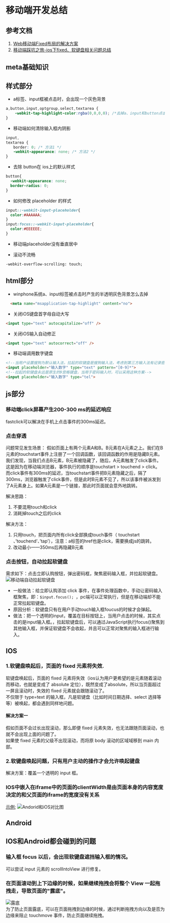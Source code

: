 # 移动端开发总结

## 参考文档
1. [Web移动端Fixed布局的解决方案](http://efe.baidu.com/blog/mobile-fixed-layout/)
2. [移动端踩坑之旅-ios下fixed、软键盘相关问题总结](https://blog.csdn.net/gg464556/article/details/77949185)

## meta基础知识

## 样式部分
- a标签、input框被点击时，会出现一个灰色背景
```css
a,button,input,optgroup,select,textarea {
    -webkit-tap-highlight-color:rgba(0,0,0,0); /*去掉a、input和button点击时的蓝色外边框和灰色半透明背景*/
}
```

- 移动端如何清除输入框内阴影
```css
input,
textarea {
　　border: 0; /* 方法1 */
　　-webkit-appearance: none; /* 方法2 */
}
```

- 去除 button在 ios上的默认样式
```css
button{
  -webkit-appearance: none;
  border-radius: 0;
}
```

- 如何修改 placeholder 的样式
```css
input::-webkit-input-placeholder{ 
  color:#AAAAAA; 
}
input:focus::-webkit-input-placeholder{ 
  color:#EEEEEE; 
}
```

- 移动端placeholder没有垂直居中


- 滚动不流畅
```
-webkit-overflow-scrolling: touch;
```

## html部分
- winphone系统a、input标签被点击时产生的半透明灰色背景怎么去掉
```html
  <meta name="msapplication-tap-highlight" content="no">
```

- 关闭iOS键盘首字母自动大写
```html
<input type="text" autocapitalize="off" />
```

- 关闭iOS输入自动修正
```html
<input type="text" autocorrect="off" /> 
```

- 移动端调用数字键盘
```html
<!--当用户设置搜狗为默认输入法，拉起的软键盘是搜狗输入法，考虑到第三方输入法有记录密码的风险，当用于密码输入时，不建议采用这种方案-->
<input placeholder="输入数字" type="text" pattern="[0-9]*">
<!--拉起的软键盘永远是原生的9宫格键盘，当用于密码输入时，可以采用这种方案-->
<input placeholder="输入数字" type="tel">
```

## js部分
### 移动端click屏幕产生200-300 ms的延迟响应
fastclick可以解决在手机上点击事件的300ms延迟。

### 点击穿透  
问题常见发生场景： 假如页面上有两个元素A和B。B元素在A元素之上。我们在B元素的touchstart事件上注册了一个回调函数，该回调函数的作用是隐藏B元素。我们发现，当我们点击B元素，B元素被隐藏了，随后，A元素触发了click事件。  
这是因为在移动端浏览器，事件执行的顺序是touchstart > touchend > click。  
而click事件有300ms的延迟，当touchstart事件把B元素隐藏之后，隔了300ms，浏览器触发了click事件，但是此时B元素不见了，所以该事件被派发到了A元素身上。如果A元素是一个链接，那此时页面就会意外地跳转。   

解决思路：
1. 不要混用touch和click 
2. 消耗掉touch之后的click  

解决方法：
1. 只用touch，把页面内所有click全部换成touch事件（ touchstart 、’touchend’、’tap’），注意：a标签的href也是click，需要换成js的跳转。 
2. 改动最小——350ms后再隐藏B元素

### 点击按钮，自动拉起软键盘
需求如下：点击立即认购按钮，弹出密码框，聚焦密码输入框，并拉起软键盘。
![移动端自动拉起软键盘](../images/自动拉起软键盘.png)
- 一般做法：给立即认购添加 click 事件，在事件处理函数中，手动让密码输入框聚焦，即：```$input.focus(); ```，pc端可以正常执行，但是在移动端却不能正常拉起软键盘。
- 原因分析：软键盘只有在用户手动touch输入框foucus的时候才会弹起。  
- 做法：把一个透明的input，覆盖在目标按钮上，当用户点击的时候，其实点击的是input输入框。，拉起软键盘后，可以通过JavaScript执行focus()聚焦到其他输入框，并保证软键盘不会收起，并且可以正常对聚焦的输入框进行输入。


## IOS
### 1.软键盘唤起后，页面的 fixed 元素将失效.
软键盘唤起后，页面的 fixed 元素将失效（ios认为用户更希望的是元素随着滚动而移动，也就是变成了 absolute 定位），既然变成了absolute，所以当页面超过一屏且滚动时，失效的 fixed 元素就会跟随滚动了。  
不仅限于 type=text 的输入框，凡是软键盘（比如时间日期选择、select 选择等等）被唤起，都会遇到同样地问题。
#### 解决方案一
假如页面不会过长出现滚动，那么即便 fixed 元素失效，也无法跟随页面滚动，也就不会出现上面的问题了。  
如果使 fixed 元素的父级不出现滚动，而将原 body 滚动的区域域移到 main 内部。

### 2.软键盘唤起问题，只有用户主动的操作才会允许唤起键盘
解决方案：覆盖一个透明的 input 框。

### IOS中嵌入在iframe中的页面的clientWidth是由页面本身的内容宽度决定的和父页面的iframe的宽度没有关系
[示例](https://newbieyoung.github.io/SomeBugs/bug-about-iframe-clientwidth-in-ios/container.html);
![Andorid和iOS对比图](../images/bug-about-iframe-clientwidth-in-ios.png)

## Android

## IOS和Android都会碰到的问题
### 输入框 focus 以后，会出现软键盘遮挡输入框的情况。
可以尝试 input 元素的 scrollIntoView 进行修复。

### 在页面滚动到上下边缘的时候，如果继续拖拽会将整个 View 一起拖拽走，导致页面的"露底"。
![露底](../images/mobile/scroll_top.png)  
为了防止页面露底，可以在页面拖拽到边缘的时候，通过判断拖拽方向以及是否为边缘来阻止 touchmove 事件，防止页面继续拖拽。

